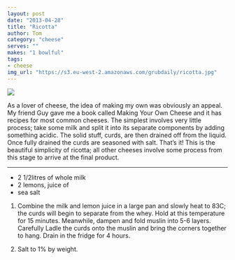 ```yaml
---
layout: post
date: "2013-04-28"
title: "Ricotta"
author: Tom
category: "cheese"
serves: ""
makes: "1 bowlful"
tags:
- cheese
img_url: "https://s3.eu-west-2.amazonaws.com/grubdaily/ricotta.jpg"
---
```

<img src="https://s3.eu-west-2.amazonaws.com/grubdaily/ricotta.jpg" />

As a lover of cheese, the idea of making my own was obviously an appeal. My friend Guy gave me a book called Making Your Own Cheese and it has recipes for most common cheeses. The simplest involves very little process; take some milk and split it into its separate components by adding something acidic. The solid stuff, curds, are then drained off from the liquid. Once fully drained the curds are seasoned with salt. That’s it! This is the beautiful simplicity of ricotta; all other cheeses involve some process from this stage to arrive at the final product.

---
* 2 1/2litres of whole milk
* 2 lemons, juice of
* sea salt

1. Combine the milk and lemon juice in a large pan and slowly heat to 83C; the curds will begin to separate from the whey. Hold at this temperature for 15 minutes. Meanwhile, dampen and fold muslin into 5-6 layers. Carefully Ladle the curds onto the muslin and bring the corners together to hang. Drain in the fridge for 4 hours.

2. Salt to 1% by weight.

